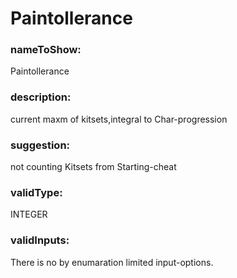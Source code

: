 

# Paintollerance



    


### nameToShow:
    
Paintollerance    


### description:
    
current maxm of kitsets,integral to Char-progression    


### suggestion:
    
not counting Kitsets from Starting-cheat     


### validType:
    
INTEGER    


### validInputs:
    
There is no by enumaration limited input-options.  

